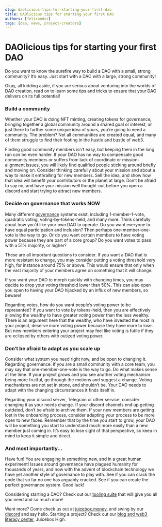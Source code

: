 ```yaml
---
slug: daolicious-tips-for-starting-your-first-dao
title: DAOlicious tips for starting your first DAO
authors: [felixander]
tags: [dao, news, project-creators]
---
```



# DAOlicious tips for starting your first DAO

Do you want to know the surefire way to build a DAO with a small, strong community? It’s easy. Just start with a DAO with a large, strong community!

Okay, all kidding aside, if you are serious about venturing into the worlds of DAO creation, read on to learn some tips and tricks to ensure that your DAO delivers on its full potential!

### Build a community

Whether your DAO is doing NFT minting, creating tokens for governance, bringing together a global community around a shared goal or interest, or just there to further some unique idea of yours, you’re going to need a community. The problem? Not all communities are created equal, and many of them struggle to find their footing in the hustle and bustle of web3.

Finding good community members isn’t easy, but keeping them in the long run can be even harder. If your DAO has no way to compensate good community members or suffers from lack of coordinate or mission-alignment issues, you will likely find qualified people sticking around briefly and moving on. Consider thinking carefully about your mission and about a way to make it enthralling for new members. Sell the idea, and show how that idea will benefit your contributors or the planet at large. Don’t be afraid to say no, and have your mission well thought-out before you open a discord and start trying to attract new members.

### Decide on governance that works NOW

Many different [governance](https://info.juicebox.money/blog/great-web3-governance-at-a-glance) systems exist, including 1-member-1-vote, quadratic voting, voting-by-tokens-held, and many more. Think carefully about how you’d like your own DAO to operate. Do you want everyone to have equal participation and inclusion? Then perhaps one-member-one-vote is the way to go. Or do you want certain members to have voting power because they are part of a core group? Do you want votes to pass with a 51% majority, or higher?

These are all important questions to consider. If you want a DAO that is more resistant to change, you may consider putting a voting threshold very high, for instance around 75% or above. This would ensure that only when the vast majority of your members agree on something that it will change.

If you want your DAO to morph quickly with changing times, you may decide to drop your voting threshold lower than 50%. This can also open you open to having your DAO hijacked by an influx of new members, so beware!

Regarding votes, how do you want people’s voting power to be represented? If you want to vote by tokens-held, then you are effectively allowing the wealthy to have greater voting power than the less wealthy. There is an argument here that the wealthy, who have invested the most in your project, deserve more voting power because they have more to lose. But new members entering your project may feel like voting is futile if they are eclipsed by others with outized voting power.

### Don’t be afraid to adapt as you scale up

Consider what system you need right now, and be open to changing it. Regarding governance: If you are a small community with a core team, you may say that one-member-one-vote is the way to go. Do what makes sense at the time. If your project grows and you see another voting mechanism being more fruitful, go through the motions and suggest a change. Voting mechanisms are not set in stone, and shouldn’t be. Your DAO needs to adapt with the changing circumstances it finds itself in.

Regarding your discord server, Telegram or other service, consider changing it as your needs change. If your discord channels end up getting outdated, don’t be afraid to archive them. If your new members are getting lost in the onboarding process, consider adapting your process to be more open to new faces. Remember that by the time you start to grow, your DAO will be something you start to understand much more easily than a new member just coming in. It’s easy to lose sight of that perspective, so keep in mind to keep it simple and direct.

### And most importantly…

Have fun! You are engaging in something new, and in a great human experiment! Issues around governance have plagued humanity for thousands of years, and now with the advent of blockchain technology we have yet another style of governance to play with. See if you can crack the code that so far no one has arguably cracked. See if you can create the perfect governance system. Good luck!

Considering starting a DAO? Check out our [tooling suite](https://info.juicebox.money/blog/juicebox-the-token-minting-powerhouse) that will give you all you need and so much more!

Want more? Come check us out at [juicebox.money](http://juicebox.money), and swing by our [discord](https://discord.gg/WKNztrUq) and say hello. Starting a project? Check out our [blog and web3 literacy center](http://info.juicebox.money), Juicebox High.
